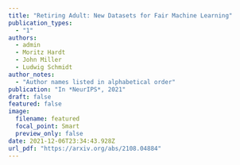 ```yaml
---
title: "Retiring Adult: New Datasets for Fair Machine Learning"
publication_types:
  - "1"
authors:
  - admin
  - Moritz Hardt
  - John Miller
  - Ludwig Schmidt
author_notes:
  - "Author names listed in alphabetical order"
publication: "In *NeurIPS*, 2021"
draft: false
featured: false
image:
  filename: featured
  focal_point: Smart
  preview_only: false
date: 2021-12-06T23:34:43.928Z
url_pdf: "https://arxiv.org/abs/2108.04884"
---
```

